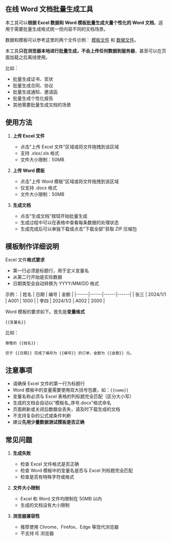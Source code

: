 ## 在线 Word 文档批量生成工具

本工具可以**根据 Excel 数据和 Word 模板批量生成大量个性化的 Word 文档**。适用于需要批量生成格式统一但内容不同的文档场景。

数据和模板可以参考这里的两个文件示例： [模板文件](/files/template.docx) 和 [数据文件](/files/batchdata.xlsx)。

本工具**只在浏览器本地进行批量生成，不会上传任何数据到服务器**，甚至可以在页面加载之后离线使用。

比如：
- 批量生成证书、奖状
- 批量生成合同、协议
- 批量生成通知、邀请函
- 批量生成个性化报告
- 其他需要批量生成文档的场景

## 使用方法

1. **上传 Excel 文件**
   - 点击"上传 Excel 文件"区域或将文件拖拽到该区域
   - 支持 .xlsx/.xls 格式
   - 文件大小限制：50MB

2. **上传 Word 模板**
   - 点击"上传 Word 模板"区域或将文件拖拽到该区域
   - 仅支持 .docx 格式
   - 文件大小限制：50MB

3. **生成文档**
   - 点击"生成文档"按钮开始批量生成
   - 生成过程中可以在表格中查看每条数据的处理状态
   - 生成完成后可以单独下载或点击"下载全部"获取 ZIP 压缩包

## 模板制作详细说明

Excel 文件**格式要求**

- 第一行必须是标题行，用于定义变量名
- 从第二行开始是实际数据
- 日期类型会自动转换为 YYYY/MM/DD 格式

示例：
| 姓名 | 日期 | 编号 | 金额 |
|------|------|------|------|
| 张三 | 2024/1/1 | A001 | 1000 |
| 李四 | 2024/1/2 | A002 | 2000 |

Word 模板的要求如下。首先是**变量格式**

```
{{变量名}}
```

比如：

```
尊敬的 {{姓名}}：

您于 {{日期}} 完成了编号为 {{编号}} 的订单，金额为 {{金额}} 元。
```

## 注意事项

- 请确保 Excel 文件的第一行为标题行
- Word 模板中的变量需要使用双大括号包裹，如：`{{name}}`
- 变量名称必须与 Excel 表格的列标题完全匹配（区分大小写）
- 生成的文档会自动以"模板名_序号.docx"格式命名
- 页面刷新或关闭后数据会丢失，请及时下载生成的文档
- 不支持复杂的公式或条件判断
- 建议**先用少量数据测试模板是否正确**

## 常见问题

1. **生成失败**
   - 检查 Excel 文件格式是否正确
   - 检查 Word 模板中的变量名是否与 Excel 列标题完全匹配
   - 检查是否有特殊字符或格式

2. **文件大小限制**
   - Excel 和 Word 文件均限制在 50MB 以内
   - 生成的文档没有大小限制

3. **浏览器兼容性**
   - 推荐使用 Chrome、Firefox、Edge 等现代浏览器
   - 不支持 IE 浏览器